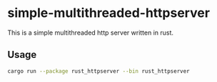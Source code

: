 # simple-multithreaded-httpserver

This is a simple multithreaded http server written in rust.
## Usage

```bash
cargo run --package rust_httpserver --bin rust_httpserver
```
